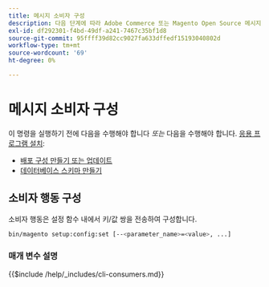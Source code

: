 ```yaml
---
title: 메시지 소비자 구성
description: 다음 단계에 따라 Adobe Commerce 또는 Magento Open Source 메시지 큐 소비자의 동작을 구성합니다.
exl-id: df292301-f4bd-49df-a241-7467c35bf1d8
source-git-commit: 95ffff39d82cc9027fa633dffedf15193040802d
workflow-type: tm+mt
source-wordcount: '69'
ht-degree: 0%

---
```


# 메시지 소비자 구성

이 명령을 실행하기 전에 다음을 수행해야 합니다 *또는* 다음을 수행해야 합니다. [응용 프로그램 설치](../advanced.md):

* [배포 구성 만들기 또는 업데이트](deployment.md)
* [데이터베이스 스키마 만들기](database.md)

## 소비자 행동 구성

소비자 행동은 설정 함수 내에서 키/값 쌍을 전송하여 구성합니다.

```bash
bin/magento setup:config:set [--<parameter_name>=<value>, ...]
```

### 매개 변수 설명

{{$include /help/_includes/cli-consumers.md}}
